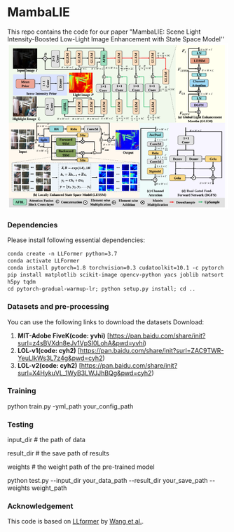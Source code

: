 # MambaLIE
This repo contains the code for our paper "MambaLIE: Scene Light Intensity-Boosted Low-Light Image Enhancement with State Space Model''
![image](https://github.com/ghfkahfk/MambaLIEcode/blob/main/MambaLIE_framenetwork.jpg?raw=true) 

### Dependencies
Please install following essential dependencies:
```
conda create -n LLFormer python=3.7
conda activate LLFormer
conda install pytorch=1.8 torchvision=0.3 cudatoolkit=10.1 -c pytorch
pip install matplotlib scikit-image opencv-python yacs joblib natsort h5py tqdm
cd pytorch-gradual-warmup-lr; python setup.py install; cd ..
```

### Datasets and pre-processing
You can use the following links to download the datasets
Download:  
1. **MIT-Adobe FiveK(code: yvhi)**  [https://pan.baidu.com/share/init?surl=z4sBVXdn8eJv1VpSI0LohA&pwd=yvhi)  
2. **LOL-v1(code: cyh2)** [https://pan.baidu.com/share/init?surl=ZAC9TWR-YeuLIkWs3L7z4g&pwd=cyh2)  
3. **LOL-v2(code: cyh2)** [https://pan.baidu.com/share/init?surl=X4HykuVL_1WyB3LWJJhBQg&pwd=cyh2)  



### Training  
python train.py -yml_path your_config_path

### Testing
input_dir # the path of data

result_dir # the save path of results 

weights # the weight path of the pre-trained model

python test.py --input_dir your_data_path --result_dir your_save_path --weights weight_path


### Acknowledgement
This code is based on [LLformer](https://doi.org/10.1609/aaai.v37i3.25364) by [Wang et al.](https://github.com/ZJLAB-AMMI/Q-Net).
